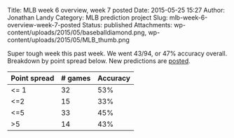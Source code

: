 Title: MLB week 6 overview, week 7 posted
Date: 2015-05-25 15:27
Author: Jonathan Landy
Category: MLB prediction project
Slug: mlb-week-6-overview-week-7-posted
Status: published
Attachments: wp-content/uploads/2015/05/baseballdiamond.png, wp-content/uploads/2015/05/MLB_thumb.png

Super tough week this past week. We went 43/94, or 47% accuracy overall. Breakdown by point spread below. New predictions are [posted](http://efavdb.github.io/weekly-mlb-predictions).

| Point spread | # games | Accuracy |
| -- | -- | -- |
| <= 1 | 32 | 53% |
| <=2 | 15 | 33% |
| <=5 | 33 | 45% |
| >5 | 14 | 43% |